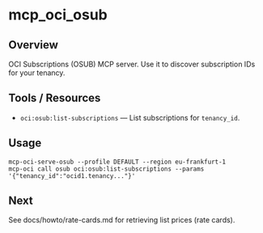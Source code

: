 # mcp_oci_osub

## Overview
OCI Subscriptions (OSUB) MCP server. Use it to discover subscription IDs for your tenancy.

## Tools / Resources
- `oci:osub:list-subscriptions` — List subscriptions for `tenancy_id`.

## Usage
```
mcp-oci-serve-osub --profile DEFAULT --region eu-frankfurt-1
mcp-oci call osub oci:osub:list-subscriptions --params '{"tenancy_id":"ocid1.tenancy..."}'
```

## Next
See docs/howto/rate-cards.md for retrieving list prices (rate cards).
